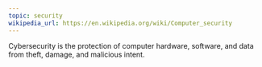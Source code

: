 ```yaml
---
topic: security
wikipedia_url: https://en.wikipedia.org/wiki/Computer_security
---
```

Cybersecurity is the protection of computer hardware, software, and data from theft, damage, and malicious intent.